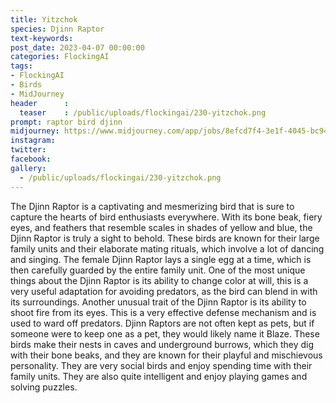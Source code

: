 ```yaml
---
title: Yitzchok
species: Djinn Raptor
text-keywords: 
post_date: 2023-04-07 00:00:00
categories: FlockingAI
tags:
- FlockingAI
- Birds
- MidJourney 
header      :
  teaser    : /public/uploads/flockingai/230-yitzchok.png
prompt: raptor bird djinn 
midjourney: https://www.midjourney.com/app/jobs/8efcd7f4-3e1f-4045-bc94-f1a8d9adf80a
instagram: 
twitter: 
facebook: 
gallery: 
  - /public/uploads/flockingai/230-yitzchok.png
---
```


The Djinn Raptor is a captivating and mesmerizing bird that is sure to capture the hearts of bird enthusiasts everywhere. With its bone beak, fiery eyes, and feathers that resemble scales in shades of yellow and blue, the Djinn Raptor is truly a sight to behold. These birds are known for their large family units and their elaborate mating rituals, which involve a lot of dancing and singing. The female Djinn Raptor lays a single egg at a time, which is then carefully guarded by the entire family unit. One of the most unique things about the Djinn Raptor is its ability to change color at will, this is a very useful adaptation for avoiding predators, as the bird can blend in with its surroundings. Another unusual trait of the Djinn Raptor is its ability to shoot fire from its eyes. This is a very effective defense mechanism and is used to ward off predators. Djinn Raptors are not often kept as pets, but if someone were to keep one as a pet, they would likely name it Blaze. These birds make their nests in caves and underground burrows, which they dig with their bone beaks, and they are known for their playful and mischievous personality. They are very social birds and enjoy spending time with their family units. They are also quite intelligent and enjoy playing games and solving puzzles.